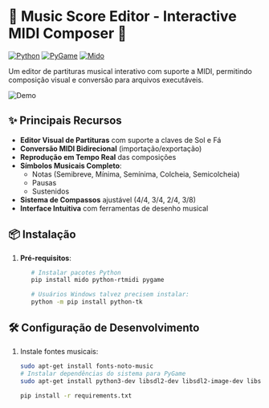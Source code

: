 # 🎼 Music Score Editor - Interactive MIDI Composer 🎹

[![Python](https://img.shields.io/badge/Python-3.8%2B-blue?logo=python)](https://www.python.org/)
[![PyGame](https://img.shields.io/badge/PyGame-2.1.3-green)](https://www.pygame.org/)
[![Mido](https://img.shields.io/badge/Mido-1.2.10-yellow)](https://mido.readthedocs.io/)

Um editor de partituras musical interativo com suporte a MIDI, permitindo composição visual e conversão para arquivos executáveis.

![Demo](screenshots/demo.gif) <!-- Adicionar gravação da interface em funcionamento -->

## ✨ Principais Recursos
- **Editor Visual de Partituras** com suporte a claves de Sol e Fá
- **Conversão MIDI Bidirecional** (importação/exportação)
- **Reprodução em Tempo Real** das composições
- **Símbolos Musicais Completo**:
  - Notas (Semibreve, Mínima, Semínima, Colcheia, Semicolcheia)
  - Pausas
  - Sustenidos
- **Sistema de Compassos** ajustável (4/4, 3/4, 2/4, 3/8)
- **Interface Intuitiva** com ferramentas de desenho musical

## 📦 Instalação
1. **Pré-requisitos**:
   ```bash
      # Instalar pacotes Python
      pip install mido python-rtmidi pygame

      # Usuários Windows talvez precisem instalar:
      python -m pip install python-tk
   ```
## 🛠️ Configuração de Desenvolvimento
1. Instale fontes musicais:
   ```bash
   sudo apt-get install fonts-noto-music
   # Instalar dependências do sistema para PyGame
   sudo apt-get install python3-dev libsdl2-dev libsdl2-image-dev libsdl2-mixer-dev libsdl2-ttf-dev
   ```
   ```bash
   pip install -r requirements.txt
   ```


